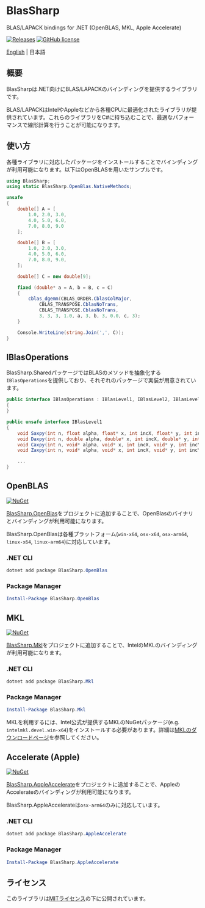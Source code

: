 # BlasSharp
 BLAS/LAPACK bindings for .NET (OpenBLAS, MKL, Apple Accelerate)

[![Releases](https://img.shields.io/github/release/nuskey8/BlasSharp.svg)](https://github.com/nuskey8/BlasSharp/releases)
[![GitHub license](https://img.shields.io/github/license/nuskey8/BlasSharp.svg)](./LICENSE)

[English]((./README.md)) | 日本語

## 概要

BlasSharpは.NET向けにBLAS/LAPACKのバインディングを提供するライブラリです。

BLAS/LAPACKはIntelやAppleなどから各種CPUに最適化されたライブラリが提供されています。これらのライブラリをC#に持ち込むことで、最適なパフォーマンスで線形計算を行うことが可能になります。

## 使い方

各種ライブラリに対応したパッケージをインストールすることでバインディングが利用可能になります。以下はOpenBLASを用いたサンプルです。

```cs
using BlasSharp;
using static BlasSharp.OpenBlas.NativeMethods;

unsafe
{
    double[] A = [
        1.0, 2.0, 3.0,
        4.0, 5.0, 6.0,
        7.0, 8.0, 9.0
    ];

    double[] B = [
        1.0, 2.0, 3.0,
        4.0, 5.0, 6.0,
        7.0, 8.0, 9.0,
    ];

    double[] C = new double[9];

    fixed (double* a = A, b = B, c = C)
    {
        cblas_dgemm(CBLAS_ORDER.CblasColMajor,
            CBLAS_TRANSPOSE.CblasNoTrans,
            CBLAS_TRANSPOSE.CblasNoTrans,
            3, 3, 3, 1.0, a, 3, b, 3, 0.0, c, 3);
    }

    Console.WriteLine(string.Join(',', C));
}
```

## IBlasOperations

BlasSharp.SharedパッケージではBLASのメソッドを抽象化する`IBlasOperations`を提供しており、それぞれのパッケージで実装が用意されています。

```cs
public interface IBlasOperations : IBlasLevel1, IBlasLevel2, IBlasLevel3
{
}

public unsafe interface IBlasLevel1
{
    void Saxpy(int n, float alpha, float* x, int incX, float* y, int incY);
    void Daxpy(int n, double alpha, double* x, int incX, double* y, int incY);
    void Caxpy(int n, void* alpha, void* x, int incX, void* y, int incY);
    void Zaxpy(int n, void* alpha, void* x, int incX, void* y, int incY);

    ...
}
```

## OpenBLAS

[![NuGet](https://img.shields.io/nuget/v/BlasSharp.OpenBlas.svg)](https://www.nuget.org/packages/BlasSharp.OpenBlas)

[BlasSharp.OpenBlas](https://www.nuget.org/packages/BlasSharp.OpenBlas/)をプロジェクトに追加することで、OpenBlasのバイナリとバインディングが利用可能になります。

BlasSharp.OpenBlasは各種プラットフォーム(`win-x64`, `osx-x64`, `osx-arm64`, `linux-x64`, `linux-arm64`)に対応しています。

### .NET CLI

```ps1
dotnet add package BlasSharp.OpenBlas
```

### Package Manager

```ps1
Install-Package BlasSharp.OpenBlas
```

## MKL

[![NuGet](https://img.shields.io/nuget/v/BlasSharp.Mkl.svg)](https://www.nuget.org/packages/BlasSharp.Mkl)

[BlasSharp.Mkl](https://www.nuget.org/packages/BlasSharp.Mkl/)をプロジェクトに追加することで、IntelのMKLのバインディングが利用可能になります。

### .NET CLI

```ps1
dotnet add package BlasSharp.Mkl
```

### Package Manager

```ps1
Install-Package BlasSharp.Mkl
```

MKLを利用するには、Intel公式が提供するMKLのNuGetパッケージ(e.g. `intelmkl.devel.win-x64`)をインストールする必要があります。詳細は[MKLのダウンロードページ](https://www.intel.com/content/www/us/en/developer/tools/oneapi/onemkl-download.html?operatingsystem=windows&windows-install=nuget)を参照してください。

## Accelerate (Apple)

[![NuGet](https://img.shields.io/nuget/v/BlasSharp.AppleAccelerate.svg)](https://www.nuget.org/packages/BlasSharp.AppleAccelerate)

[BlasSharp.AppleAccelerate](https://www.nuget.org/packages/BlasSharp.AppleAccelerate/)をプロジェクトに追加することで、AppleのAccelerateのバインディングが利用可能になります。

BlasSharp.AppleAccelerateは`osx-arm64`のみに対応しています。

### .NET CLI

```ps1
dotnet add package BlasSharp.AppleAccelerate
```

### Package Manager

```ps1
Install-Package BlasSharp.AppleAccelerate
```

## ライセンス

このライブラリは[MITライセンス](./LICENSE)の下に公開されています。
